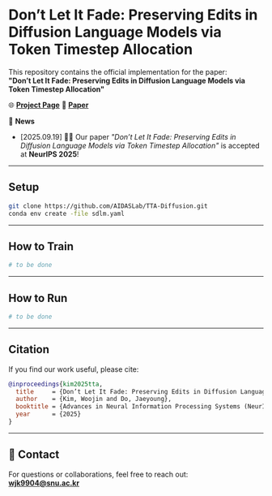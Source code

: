# Don’t Let It Fade: Preserving Edits in Diffusion Language Models via Token Timestep Allocation

This repository contains the official implementation for the paper:  
**"Don’t Let It Fade: Preserving Edits in Diffusion Language Models via Token Timestep Allocation"**

🌐 [**Project Page**](https://aidaslab.github.io/TTA-Diffusion/)
📄 [**Paper**](https://arxiv.org/abs/2510.26200)


📜 **News**  
- [2025.09.19] 🎉🎉 Our paper *"Don’t Let It Fade: Preserving Edits in Diffusion Language Models via Token Timestep Allocation"* is accepted at **NeurIPS 2025**!

---

## Setup
```bash
git clone https://github.com/AIDASLab/TTA-Diffusion.git
conda env create -file sdlm.yaml
```

---

## How to Train
```bash
# to be done
```

---

## How to Run
```bash
# to be done
```

---

## Citation
If you find our work useful, please cite:
```bibtex
@inproceedings{kim2025tta,
  title     = {Don’t Let It Fade: Preserving Edits in Diffusion Language Models via Token Timestep Allocation},
  author    = {Kim, Woojin and Do, Jaeyoung},
  booktitle = {Advances in Neural Information Processing Systems (NeurIPS)},
  year      = {2025}
}
```

---

## 📧 Contact
For questions or collaborations, feel free to reach out:  
**wjk9904@snu.ac.kr**

